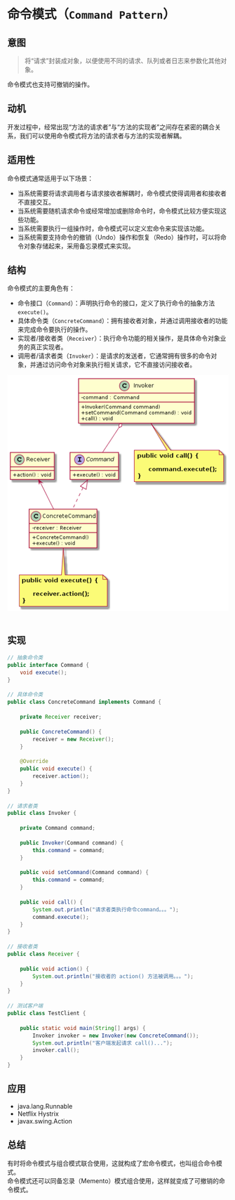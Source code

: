 命令模式（`Command Pattern`）
====================
## 意图
> 将“请求”封装成对象，以便使用不同的请求、队列或者日志来参数化其他对象。

命令模式也支持可撤销的操作。

## 动机
开发过程中，经常出现“方法的请求者”与“方法的实现者”之间存在紧密的耦合关系，我们可以使用命令模式将方法的请求者与方法的实现者解耦。

## 适用性
命令模式通常适用于以下场景：
- 当系统需要将请求调用者与请求接收者解耦时，命令模式使得调用者和接收者不直接交互。
- 当系统需要随机请求命令或经常增加或删除命令时，命令模式比较方便实现这些功能。
- 当系统需要执行一组操作时，命令模式可以定义宏命令来实现该功能。
- 当系统需要支持命令的撤销（Undo）操作和恢复（Redo）操作时，可以将命令对象存储起来，采用备忘录模式来实现。

## 结构
命令模式的主要角色有：
- 命令接口（``Command``）：声明执行命令的接口，定义了执行命令的抽象方法 ``execute()``。
- 具体命令类（``ConcreteCommand``）：拥有接收者对象，并通过调用接收者的功能来完成命令要执行的操作。
- 实现者/接收者类（``Receiver``）：执行命令功能的相关操作，是具体命令对象业务的真正实现者。
- 调用者/请求者类（``Invoker``）：是请求的发送者，它通常拥有很多的命令对象，并通过访问命令对象来执行相关请求，它不直接访问接收者。

<div align="center"> <img src="images/35.command.png" width="520px"> </div><br>

## 实现
```java
// 抽象命令类
public interface Command {
	void execute();
}

// 具体命令类
public class ConcreteCommand implements Command {

	private Receiver receiver;

	public ConcreteCommand() {
		receiver = new Receiver();
	}

	@Override
	public void execute() {
		receiver.action();
	}
}

// 请求者类
public class Invoker {

	private Command command;

	public Invoker(Command command) {
		this.command = command;
	}

	public void setCommand(Command command) {
		this.command = command;
	}

	public void call() {
		System.out.println("请求者类执行命令command。。。");
		command.execute();
	}
}

// 接收者类
public class Receiver {

	public void action() {
		System.out.println("接收者的 action() 方法被调用。。。");
	}
}

// 测试客户端
public class TestClient {

	public static void main(String[] args) {
		Invoker invoker = new Invoker(new ConcreteCommand());
		System.out.println("客户端发起请求 call()...");
		invoker.call();
	}
}
```
## 应用
- java.lang.Runnable
- Netflix Hystrix
- javax.swing.Action

## 总结
有时将命令模式与组合模式联合使用，这就构成了宏命令模式，也叫组合命令模式。  
命令模式还可以同备忘录（Memento）模式组合使用，这样就变成了可撤销的命令模式。

